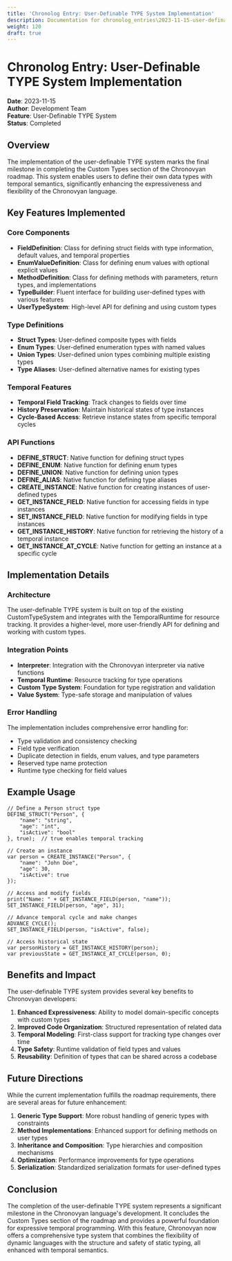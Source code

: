 ```yaml
---
title: 'Chronolog Entry: User-Definable TYPE System Implementation'
description: Documentation for chronolog_entries\2023-11-15-user-definable-type-system.md
weight: 120
draft: true
---
```


# Chronolog Entry: User-Definable TYPE System Implementation

**Date**: 2023-11-15  
**Author**: Development Team  
**Feature**: User-Definable TYPE System  
**Status**: Completed  

## Overview

The implementation of the user-definable TYPE system marks the final milestone in completing the Custom Types section of the Chronovyan roadmap. This system enables users to define their own data types with temporal semantics, significantly enhancing the expressiveness and flexibility of the Chronovyan language.

## Key Features Implemented

### Core Components
- **FieldDefinition**: Class for defining struct fields with type information, default values, and temporal properties
- **EnumValueDefinition**: Class for defining enum values with optional explicit values
- **MethodDefinition**: Class for defining methods with parameters, return types, and implementations
- **TypeBuilder**: Fluent interface for building user-defined types with various features
- **UserTypeSystem**: High-level API for defining and using custom types

### Type Definitions
- **Struct Types**: User-defined composite types with fields
- **Enum Types**: User-defined enumeration types with named values
- **Union Types**: User-defined union types combining multiple existing types
- **Type Aliases**: User-defined alternative names for existing types

### Temporal Features
- **Temporal Field Tracking**: Track changes to fields over time
- **History Preservation**: Maintain historical states of type instances
- **Cycle-Based Access**: Retrieve instance states from specific temporal cycles

### API Functions
- **DEFINE_STRUCT**: Native function for defining struct types
- **DEFINE_ENUM**: Native function for defining enum types
- **DEFINE_UNION**: Native function for defining union types
- **DEFINE_ALIAS**: Native function for defining type aliases
- **CREATE_INSTANCE**: Native function for creating instances of user-defined types
- **GET_INSTANCE_FIELD**: Native function for accessing fields in type instances
- **SET_INSTANCE_FIELD**: Native function for modifying fields in type instances
- **GET_INSTANCE_HISTORY**: Native function for retrieving the history of a temporal instance
- **GET_INSTANCE_AT_CYCLE**: Native function for getting an instance at a specific cycle

## Implementation Details

### Architecture
The user-definable TYPE system is built on top of the existing CustomTypeSystem and integrates with the TemporalRuntime for resource tracking. It provides a higher-level, more user-friendly API for defining and working with custom types.

### Integration Points
- **Interpreter**: Integration with the Chronovyan interpreter via native functions
- **Temporal Runtime**: Resource tracking for type operations
- **Custom Type System**: Foundation for type registration and validation
- **Value System**: Type-safe storage and manipulation of values

### Error Handling
The implementation includes comprehensive error handling for:
- Type validation and consistency checking
- Field type verification
- Duplicate detection in fields, enum values, and type parameters
- Reserved type name protection
- Runtime type checking for field values

## Example Usage

```chronovyan
// Define a Person struct type
DEFINE_STRUCT("Person", {
    "name": "string",
    "age": "int",
    "isActive": "bool"
}, true);  // true enables temporal tracking

// Create an instance
var person = CREATE_INSTANCE("Person", {
    "name": "John Doe",
    "age": 30,
    "isActive": true
});

// Access and modify fields
print("Name: " + GET_INSTANCE_FIELD(person, "name"));
SET_INSTANCE_FIELD(person, "age", 31);

// Advance temporal cycle and make changes
ADVANCE_CYCLE();
SET_INSTANCE_FIELD(person, "isActive", false);

// Access historical state
var personHistory = GET_INSTANCE_HISTORY(person);
var previousState = GET_INSTANCE_AT_CYCLE(person, 0);
```

## Benefits and Impact

The user-definable TYPE system provides several key benefits to Chronovyan developers:

1. **Enhanced Expressiveness**: Ability to model domain-specific concepts with custom types
2. **Improved Code Organization**: Structured representation of related data
3. **Temporal Modeling**: First-class support for tracking type changes over time
4. **Type Safety**: Runtime validation of field types and values
5. **Reusability**: Definition of types that can be shared across a codebase

## Future Directions

While the current implementation fulfills the roadmap requirements, there are several areas for future enhancement:

1. **Generic Type Support**: More robust handling of generic types with constraints
2. **Method Implementations**: Enhanced support for defining methods on user types
3. **Inheritance and Composition**: Type hierarchies and composition mechanisms
4. **Optimization**: Performance improvements for type operations
5. **Serialization**: Standardized serialization formats for user-defined types

## Conclusion

The completion of the user-definable TYPE system represents a significant milestone in the Chronovyan language's development. It concludes the Custom Types section of the roadmap and provides a powerful foundation for expressive temporal programming. With this feature, Chronovyan now offers a comprehensive type system that combines the flexibility of dynamic languages with the structure and safety of static typing, all enhanced with temporal semantics.